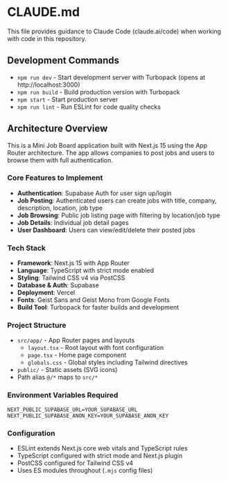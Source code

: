 # CLAUDE.md

This file provides guidance to Claude Code (claude.ai/code) when working with code in this repository.

## Development Commands

- `npm run dev` - Start development server with Turbopack (opens at http://localhost:3000)
- `npm run build` - Build production version with Turbopack
- `npm start` - Start production server
- `npm run lint` - Run ESLint for code quality checks

## Architecture Overview

This is a Mini Job Board application built with Next.js 15 using the App Router architecture. The app allows companies to post jobs and users to browse them with full authentication.

### Core Features to Implement
- **Authentication**: Supabase Auth for user sign up/login
- **Job Posting**: Authenticated users can create jobs with title, company, description, location, job type
- **Job Browsing**: Public job listing page with filtering by location/job type
- **Job Details**: Individual job detail pages
- **User Dashboard**: Users can view/edit/delete their posted jobs

### Tech Stack
- **Framework**: Next.js 15 with App Router
- **Language**: TypeScript with strict mode enabled
- **Styling**: Tailwind CSS v4 via PostCSS
- **Database & Auth**: Supabase
- **Deployment**: Vercel
- **Fonts**: Geist Sans and Geist Mono from Google Fonts
- **Build Tool**: Turbopack for faster builds and development

### Project Structure
- `src/app/` - App Router pages and layouts
  - `layout.tsx` - Root layout with font configuration
  - `page.tsx` - Home page component
  - `globals.css` - Global styles including Tailwind directives
- `public/` - Static assets (SVG icons)
- Path alias `@/*` maps to `src/*`

### Environment Variables Required
```
NEXT_PUBLIC_SUPABASE_URL=YOUR_SUPABASE_URL
NEXT_PUBLIC_SUPABASE_ANON_KEY=YOUR_SUPABASE_ANON_KEY
```

### Configuration
- ESLint extends Next.js core web vitals and TypeScript rules
- TypeScript configured with strict mode and Next.js plugin
- PostCSS configured for Tailwind CSS v4
- Uses ES modules throughout (`.mjs` config files)